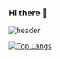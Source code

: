 ### Hi there 👋

![header](https://capsule-render.vercel.app/api?type=Waving&color=timeAuto&height=150&section=header&text=chansung%20github!&fontSize=90)

[![Top Langs](https://github-readme-stats.vercel.app/api/top-langs/?username=pork1375)](https://github.com/anuraghazra/github-readme-stats)
